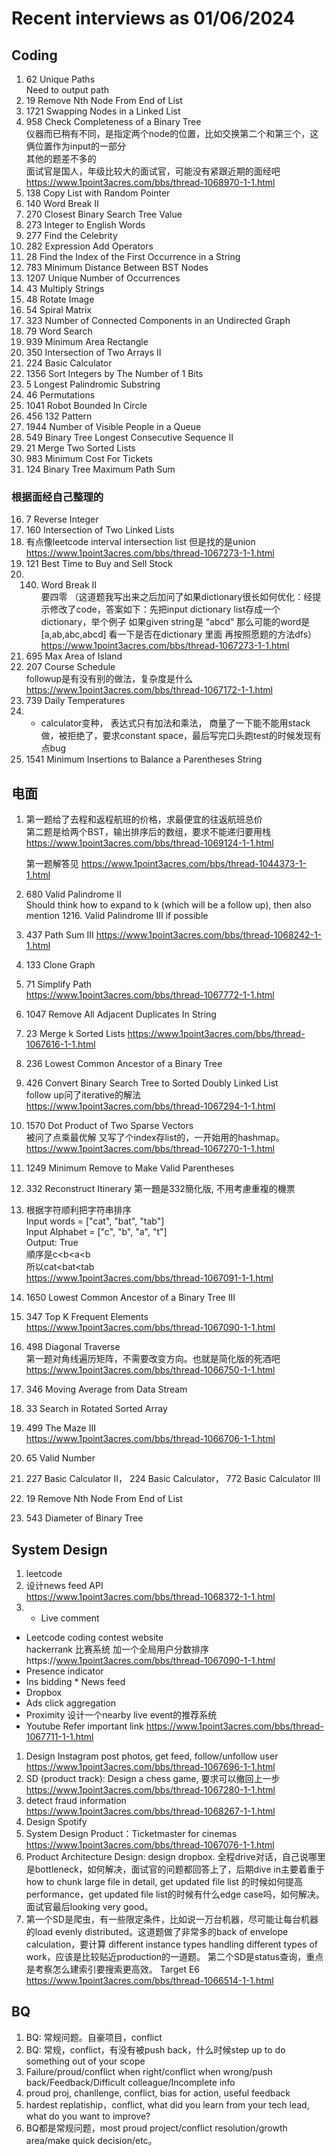 # Recent interviews as 01/06/2024
## Coding
1. 62 Unique Paths   
  Need to output path
1. 19 Remove Nth Node From End of List
2. 1721 Swapping Nodes in a Linked List
3. 958 Check Completeness of a Binary Tree  
    仪器而已稍有不同，是指定两个node的位置，比如交换第二个和第三个，这俩位置作为input的一部分  
    其他的题差不多的  
    面试官是国人，年级比较大的面试官，可能没有紧跟近期的面经吧   
    https://www.1point3acres.com/bbs/thread-1068970-1-1.html
1. 138 Copy List with Random Pointer
2. 140 Word Break II
3. 270 Closest Binary Search Tree Value
4. 273 Integer to English Words
5. 277 Find the Celebrity
6. 282 Expression Add Operators
7. 28 Find the Index of the First Occurrence in a String
8. 783 Minimum Distance Between BST Nodes
9. 1207 Unique Number of Occurrences
10. 43 Multiply Strings
11. 48 Rotate Image
12. 54 Spiral Matrix
13. 323 Number of Connected Components in an Undirected Graph
1. 79 Word Search
2. 939 Minimum Area Rectangle
3. 350 Intersection of Two Arrays II
4. 224 Basic Calculator
5. 1356 Sort Integers by The Number of 1 Bits
6. 5 Longest Palindromic Substring
7. 46 Permutations
8. 1041 Robot Bounded In Circle
9. 456 132 Pattern
10. 1944 Number of Visible People in a Queue
11. 549 Binary Tree Longest Consecutive Sequence II
12. 21 Merge Two Sorted Lists
13. 983 Minimum Cost For Tickets
14. 124 Binary Tree Maximum Path Sum
### 根据面经自己整理的
16. 7 Reverse Integer
17. 160 Intersection of Two Linked Lists
18. 有点像leetcode interval intersection list 但是找的是union  
    https://www.1point3acres.com/bbs/thread-1067273-1-1.html
1.  121 Best Time to Buy and Sell Stock
2.  140. Word Break II  
    要四零 （这道题我写出来之后加问了如果dictionary很长如何优化：经提示修改了code，答案如下：先把input dictionary list存成一个dictionary，举个例子 如果given string是 “abcd” 那么可能的word是 [a,ab,abc,abcd] 看一下是否在dictionary 里面 再按照愿题的方法dfs）  
    https://www.1point3acres.com/bbs/thread-1067273-1-1.html
1.  695 Max Area of Island
2.  207 Course Schedule  
    followup是有没有别的做法，复杂度是什么  
    https://www.1point3acres.com/bbs/thread-1067172-1-1.html
1.  739 Daily Temperatures
2.  - calculator变种， 表达式只有加法和乘法， 商量了一下能不能用stack做，被拒绝了，要求constant space，最后写完口头跑test的时候发现有点bug
1.  1541 Minimum Insertions to Balance a Parentheses String      
## 电面
1. 第一题给了去程和返程航班的价格，求最便宜的往返航班总价  
   第二题是给两个BST，输出排序后的数组，要求不能‍‌‌‌‌‍‍‌‌‍‌‍‌‍‌‍‌‌‌‌‍递归要用栈  
   https://www.1point3acres.com/bbs/thread-1069124-1-1.html

   第一题解答见 https://www.1point3acres.com/bbs/thread-1044373-1-1.html
1. 680 Valid Palindrome II   
   Should think how to expand to k (which will be a follow up), then also mention 1216. Valid Palindrome III if possible
1. 437 Path Sum III
    https://www.1point3acres.com/bbs/thread-1068242-1-1.html
1. 133 Clone Graph
2. 71 Simplify Path  
   https://www.1point3acres.com/bbs/thread-1067772-1-1.html
1. 1047 Remove All Adjacent Duplicates In String
2. 23 Merge k Sorted Lists
  https://www.1point3acres.com/bbs/thread-1067616-1-1.html
1. 236 Lowest Common Ancestor of a Binary Tree
2. 426 Convert Binary Search Tree to Sorted Doubly Linked List  
   follow up问了iterative的解法  
   https://www.1point3acres.com/bbs/thread-1067294-1-1.html
1. 1570 Dot Product of Two Sparse Vectors  
   被问了点乘最优解 又写了个index存list的，一开始用的hashmap。  
   https://www.1point3acres.com/bbs/thread-1067270-1-1.html
1. 1249 Minimum Remove to Make Valid Parentheses
1. 332 Reconstruct Itinerary
   第一題是332簡化版, 不用考慮重複的機票
3. 根据字符顺利把字符串排序  
  Input words = ["cat", "bat", "tab"]  
  Input Alphabet = ["c", "b", "a", "t"]  
  Output: True  
  順序是c<b<a<b  
  所以cat<bat<tab  
  https://www.1point3acres.com/bbs/thread-1067091-1-1.html
1. 1650 Lowest Common Ancestor of a Binary Tree III
2. 347 Top K Frequent Elements
   https://www.1point3acres.com/bbs/thread-1067090-1-1.html
1. 498 Diagonal Traverse  
   第一题对角线遍历矩阵，不需要改变方向。也就是简化版的死酒吧  
   https://www.1point3acres.com/bbs/thread-1066750-1-1.html
1. 346 Moving Average from Data Stream
1. 33 Search in Rotated Sorted Array
2. 499 The Maze III  
   https://www.1point3acres.com/bbs/thread-1066706-1-1.html
1. 65 Valid Number
2. 227 Basic Calculator II， 224 Basic Calculator， 772 Basic Calculator III
3. 19 Remove Nth Node From End of List
4. 543 Diameter of Binary Tree
## System Design
1. l‍‌‌‌‌‍‍‌‌‍‌‍‌‍‌‍‌‌‌‌‍eetcode
2. 设计news feed API  
   https://www.1point3acres.com/bbs/thread-1068372-1-1.html
1. * Live comment
* Leetcode coding contest website  
  hackerrank 比赛系统 加一个全局用户分数排序https://www.1point3acres.com/bbs/thread-1067090-1-1.html
* Presence indicator
* Ins bidding
*‍‌‌‌‌‍‍‌‌‍‌‍‌‍‌‍‌‌‌‌‍ News feed
* Dropbox
* Ads click aggregation
* Proximity
  设计一个nearby live event的推荐系统
* Youtube
  Refer important link https://www.1point3acres.com/bbs/thread-1067711-1-1.html
1. Design Instagram post photos, get feed, follow/unfollow user  
   https://www.1point3acres.com/bbs/thread-1067696-1-1.html
1. SD (product track): Design a chess game, 要求可以撤回上一步  
   https://www.1point3acres.com/bbs/thread-1067280-1-1.html
1. detect fraud information  
   https://www.1point3acres.com/bbs/thread-1068267-1-1.html
1. Design Spotify
2. System Design Product：Ticketmaster for cinemas https://www.1point3acres.com/bbs/thread-1067076-1-1.html
3. Product Architecture Design: design dropbox. 全程drive对话，自己说哪里是bottleneck，如何解决，面试官的问题都回答上了，后期dive in主要着重于how to chunk large file in detail, get updated file list 的时候如何提高performance，get updated file list的时候有什么edge case吗，如何解决。面试官最后looking very good。
4. 第一个SD是爬虫，有一些限定条件，比如说一万台机器，尽可能让每台机器的load evenly distributed。这道题做了非常多的back of envelope calculation，要计算 different instance types handling different types of work，应该是比较贴近production的一道题。
第二个SD是status查询，重点是考察怎么建索引要搜索更高效。
   Target E6  
  https://www.1point3acres.com/bbs/thread-1066514-1-1.html  
## BQ
1. BQ: 常规问题。自豪项目，conflict
2. BQ: 常规，conflict，有没有被push back，什么时候step up to do something out of your sco‍‌‌‌‌‍‍‌‌‍‌‍‌‍‌‍‌‌‌‌‍pe
3. Failure/proud/conflict when right/conflict when wrong/push back/Feedback/Difficult colleague/Incomplete info
4. proud proj, chanllenge, conflict, bias for action, useful feedback
5. hardest replatiship，conflict, what did you learn from your tech lead, what do you want to improve?
6. BQ都是常规问题，most proud project/conflict resolution/g‍‌‌‌‌‍‍‌‌‍‌‍‌‍‌‍‌‌‌‌‍rowth area/make quick decision/etc。
